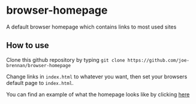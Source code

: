 # browser-homepage
A default browser homepage which contains links to most used sites

## How to use
Clone this github repository by typing
`git clone https://github.com/joe-brennan/browser-homepage`

Change links in `index.html` to whatever you want, then set your browsers default page to `index.html`.

You can find an example of what the homepage looks like by clicking [here](https://joe-brennan.github.io/browser-homepage/)
